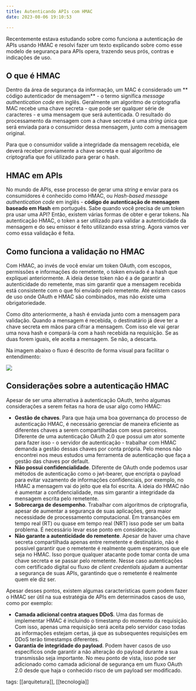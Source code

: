 ```yaml
---
title: Autenticando APIs com HMAC
date: 2023-08-06 19:10:53

---
```


Recentemente estava estudando sobre como funciona a autenticação de APIs usando HMAC e resolvi fazer um texto explicando sobre como esse modelo de segurança para APIs opera, trazendo seus prós, contras e indicações de uso.

## O que é HMAC

Dentro da área de segurança da informação, um MAC é considerado um ** código autenticador de mensagem** - o termo significa *message authentication code* em inglês. Geralmente um algoritmo de criptografia MAC recebe uma chave secreta - que pode ser qualquer série de caracteres - e uma mensagem que será autenticada. O resultado do processamento da mensagem com a chave secreta é uma *string* única que será enviada para o consumidor dessa mensagem, junto com a mensagem original. 

Para que o consumidor valide a integridade da mensagem recebida, ele deverá receber previamente a chave secreta e qual algoritmo de criptografia que foi utilizado para gerar o hash.

## HMAC em APIs

No mundo de APIs, esse processo de gerar uma *string* e enviar para os consumidores é conhecido como HMAC, ou *Hash-based message authentication code* em inglês - **código de autenticação de mensagem baseado em Hash** em português. Sabe quando você precisa de um token pra usar uma API? Então, existem várias formas de obter e gerar tokens. Na autenticação HMAC, o token a ser utilizado para validar a autenticidade da mensagem e do seu emissor é feito utilizando essa string. Agora vamos ver como essa validação é feita.

## Como funciona a validação no HMAC

Com HMAC, ao invés de você enviar um token OAuth, com escopos, permissões e informações do remetente, o token enviado é a hash que expliquei anteriormente. A ideia desse token não é a de garantir a autenticidade do remetente, mas sim garantir que a mensagem recebida está consistente com o que foi enviado pelo remetente. Até existem casos de uso onde OAuth e HMAC são combinados, mas não existe uma obrigatoriedade. 

Como dito anteriormente, a hash é enviada junto com a mensagem para validação. Quando a mensagem é recebida, o destinatário já deve ter a chave secreta em mãos para cifrar a mensagem. Com isso ele vai gerar uma nova hash e compará-la com a hash recebida na requisição. Se as duas forem iguais, ele aceita a mensagem. Se não, a descarta.

Na imagem abaixo o fluxo é descrito de forma visual para facilitar o entendimento:

<img src="{{ site.baseurl }}/assets/hmac-auth.drawio.png"/>

## Considerações sobre a autenticação HMAC

Apesar de ser uma alternativa à autenticação OAuth, tenho algumas considerações a serem feitas na hora de usar algo como HMAC:

* **Gestão de chaves**. Para que haja uma boa governança do processo de autenticação HMAC, é necessário gerenciar de maneira eficiente as diferentes chaves a serem compartilhadas com seus parceiros. Diferente de uma autenticação OAuth 2.0 que possui um ator somente para fazer isso - o servidor de autenticação - trabalhar com HMAC demanda a gestão dessas chaves por conta própria. Pelo menos não encontrei nos meus estudos uma ferramenta de autenticação que faça a gestão das chaves por default.
* **Não possui confidencialidade**. Diferente de OAuth onde podemos usar métodos de autenticação como o jwt-bearer, que encripta o payload para evitar vazamento de informações confidenciais, por exemplo, no HMAC a mensagem vai do jeito que ela foi escrita. A ideia do HMAC não é aumentar a confidencialidade, mas sim garantir a integridade da mensagem escrita pelo remetente. 
* **Sobrecarga de desempenho**. Trabalhar com algoritmos de criptografia, apesar de aumentar a segurança de suas aplicações, gera maior necessidade de processamento computacional. Em transanções em tempo real (RT) ou quase em tempo real (NRT) isso pode ser um baita problema. É necessário levar esse ponto em consideração.
* **Não garante a autenticidade do remetente**. Apesar de haver uma chave secreta compartilhada apenas entre remetente e destinatário, não é possível garantir que o remetente é realmente quem esperamos que ele seja no HMAC. Isso porque qualquer atacante pode tomar conta de uma chave secreta e se passar pelo remetente. Nesse caso autenticações com certificado digital ou fluxo de *client credentials* ajudam a aumentar a segurança de suas APIs, garantindo que o remetente é realmente quem ele diz ser.

Apesar desses pontos, existem algumas características quem podem fazer o HMAC ser útil na sua estratégia de APIs em determinados casos de uso, como por exemplo:

* **Camada adicional contra ataques DDoS**. Uma das formas de implementar HMAC é incluindo o timestamp do momento da requisição. Com isso, apenas uma requisição será aceita pelo servidor caso todas as informações estejam certas, já que as subsequentes requisições em DDoS terão timestamps diferentes.
* **Garantia de integridade do payload**. Podem haver casos de uso específicos onde garantir a não alteração do payload durante a sua transmissão seja importante. No meu ponto de vista, isso pode ser adicionado como camada adicional de segurança em um fluxo OAuth 2.0 desde que haja o conhecido risco de um payload ser modificado.


tags: [[arquitetura]], [[tecnologia]]